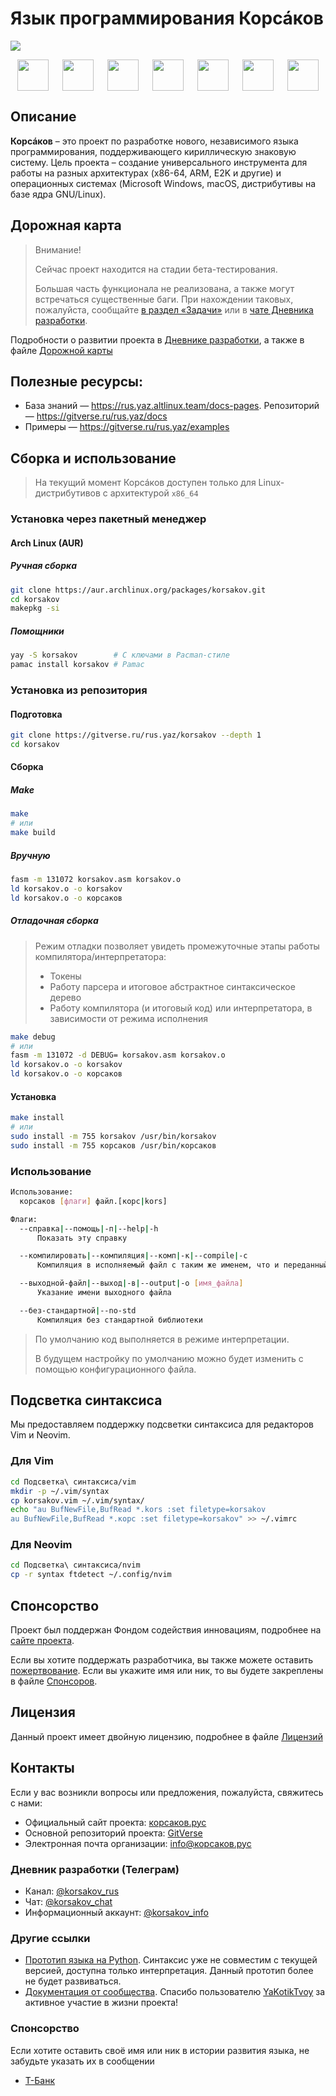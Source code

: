 # Язык программирования Корсáков

[![](<https://gitverse.ru/api/repos/rus.yaz/mediakit/raw/branch/master/Корсаков%20(блок)/Корсаков%20(блок,%20скруглённый%20прямоугольник)/Корсаков%20(блок,%20скруглённый%20прямоугольник).svg>)](https://корсаков.рус)

<div style="display: flex; justify-content: space-around">
    <a href="https://gitverse.ru/rus.yaz/korsakov"><img width="50em" src="https://gitverse.ru/apple-touch-icon.png"></a>
    <a href="https://altlinux.space/rus.yaz/korsakov"><img width="50em" src="https://altlinux.space/altlinux-space/design/raw/branch/main/ALT-Linux-Space-Favicon-Monochrome-White.svg"></a>
    <a href="https://github.com/rus-yaz/korsakov"><img width="50em" src="https://github.githubassets.com/favicons/favicon-dark.svg"></a>
    <a href="https://codeberg.org/rus-yaz/korsakov"><img width="50em" src="https://design.codeberg.org/logo-kit/icon_inverted.svg"></a>
    <a href="https://gitlab.com/rus.yaz/korsakov"><img width="50em" src="https://images.ctfassets.net/xz1dnu24egyd/5VNS0QDlyHhsJnrAv9uO53/e4c4ade0e9a25c33c13cda7b5c6be67c/gitlab-logo-700.svg"></a>
    <a href="https://sourcecraft.dev/rus-yaz/korsakov"><img width="50em" src="https://sourcecraft.dev/icons/favicon.svg"></a>
    <a href="https://gitflic.ru/project/rus-yaz/korsakov"><img width="50em" src="https://gitflic.ru//static/image/favicon/icon@512.png"></a>
</div>

## Описание

**Корсáков** – это проект по разработке нового, независимого языка программирования, поддерживающего кириллическую знаковую систему. Цель проекта – создание универсального инструмента для работы на разных архитектурах (x86-64, ARM, E2K и другие) и операционных системах (Microsoft Windows, macOS, дистрибутивы на базе ядра GNU/Linux).

## Дорожная карта

> Внимание!
>
> Сейчас проект находится на стадии бета-тестирования.
>
> Большая часть функционала не реализована, а также могут встречаться существенные баги. При нахождении таковых, пожалуйста, сообщайте [в раздел «Задачи»](gitverse.ru/rus.yaz/korsakov/tasktracker) или в [чате Дневника разработки](#дневник-разработки).

Подробности о развитии проекта в [Дневнике разработки](#дневник-разработки), а также в файле [Дорожной карты](./Документация/Дорожная_карта.md)

## Полезные ресурсы:

- База знаний — https://rus.yaz.altlinux.team/docs-pages. Репозиторий — https://gitverse.ru/rus.yaz/docs
- Примеры — https://gitverse.ru/rus.yaz/examples

## Сборка и использование

> На текущий момент Корсáков доступен только для Linux-дистрибутивов с архитектурой `x86_64`

### Установка через пакетный менеджер

#### Arch Linux (AUR)

##### Ручная сборка

```sh
git clone https://aur.archlinux.org/packages/korsakov.git
cd korsakov
makepkg -si
```

##### Помощники

```sh
yay -S korsakov        # С ключами в Pacman-стиле
pamac install korsakov # Pamac
```

### Установка из репозитория

#### Подготовка

```sh
git clone https://gitverse.ru/rus.yaz/korsakov --depth 1
cd korsakov
```

#### Сборка

##### Make

```sh
make
# или
make build
```

##### Вручную

```sh
fasm -m 131072 korsakov.asm korsakov.o
ld korsakov.o -o korsakov
ld korsakov.o -o корсаков
```

##### Отладочная сборка

> Режим отладки позволяет увидеть промежуточные этапы работы компилятора/интерпретатора:
>
> - Токены
> - Работу парсера и итоговое абстрактное синтаксическое дерево
> - Работу компилятора (и итоговый код) или интерпретатора, в зависимости от режима исполнения

```sh
make debug
# или
fasm -m 131072 -d DEBUG= korsakov.asm korsakov.o
ld korsakov.o -o korsakov
ld korsakov.o -o корсаков
```

#### Установка

```sh
make install
# или
sudo install -m 755 korsakov /usr/bin/korsakov
sudo install -m 755 корсаков /usr/bin/корсаков
```

### Использование

```sh
Использование:
  корсаков [флаги] файл.[корс|kors]

Флаги:
  --справка|--помощь|-п|--help|-h
      Показать эту справку

  --компилировать|--компиляция|--комп|-к|--compile|-c
      Компиляция в исполняемый файл с таким же именем, что и переданный

  --выходной-файл|--выход|-в|--output|-o [имя_файла]
      Указание имени выходного файла

  --без-стандартной|--no-std
      Компиляция без стандартной библиотеки
```

> По умолчанию код выполняется в режиме интерпретации.
>
> В будущем настройку по умолчанию можно будет изменить с помощью конфигурационного файла.

## Подсветка синтаксиса

Мы предоставляем поддержку подсветки синтаксиса для редакторов Vim и Neovim.

### Для Vim

```bash
cd Подсветка\ синтаксиса/vim
mkdir -p ~/.vim/syntax
cp korsakov.vim ~/.vim/syntax/
echo "au BufNewFile,BufRead *.kors :set filetype=korsakov
au BufNewFile,BufRead *.корс :set filetype=korsakov" >> ~/.vimrc
```

### Для Neovim

```bash
cd Подсветка\ синтаксиса/nvim
cp -r syntax ftdetect ~/.config/nvim
```

## Спонсорство

Проект был поддержан Фондом содействия инновациям, подробнее на [сайте проекта](#контакты).

Если вы хотите поддержать разработчика, вы также можете оставить [пожертвование](#контакты). Если вы укажите имя или ник, то вы будете закреплены в файле [Спонсоров](./Документация/Спонсоры.md).

## Лицензия

Данный проект имеет двойную лицензию, подробнее в файле [Лицензий](./LICENSE.md)

## Контакты

Если у вас возникли вопросы или предложения, пожалуйста, свяжитесь с нами:

- Официальный сайт проекта: [корсаков.рус](https://корсаков.рус)
- Основной репозиторий проекта: [GitVerse](https://gitverse.ru/rus.yaz/korsakov)
- Электронная почта организации: info@корсаков.рус

### Дневник разработки (Телеграм)

- Канал: [@korsakov_rus](https://t.me/korsakov_rus)
- Чат: [@korsakov_chat](https://t.me/korsakov_chat)
- Информационный аккаунт: [@korsakov_info](https://t.me/korsakov_info)

### Другие ссылки

- [Прототип языка на Python](https://gitverse.ru/rus.yaz/korsakov_python). Синтаксис уже не совместим с текущей версией, доступна только интерпретация. Данный прототип более не будет развиваться.
- [Документация от сообщества](https://gitverse.ru/YaKotikTvoy/LearningKorsakov). Спасибо пользователю [YaKotikTvoy](https://gitverse.ru/YaKotikTvoy) за активное участие в жизни проекта!

### Спонсорство

Если хотите оставить своё имя или ник в истории развития языка, не забудьте указать их в сообщении

- [Т-Банк](https://www.tbank.ru/cf/7Bc8yWbbr4V)
